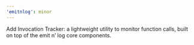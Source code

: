 ```yaml
---
'emitnlog': minor
---
```


Add Invocation Tracker: a lightweight utility to monitor function calls, built on top of the emit n’ log core components.
